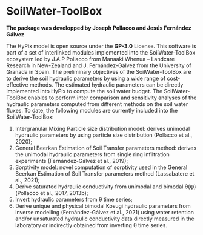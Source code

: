 # SoilWater-ToolBox

**The package was developped by Joseph Pollacco and Jesús Fernández Gálvez**

The HyPix model is open source under the **GP-3.0** License. This software is part of a set of interlinked modules implemented into the SoilWater-ToolBox ecosystem led by J.A.P Pollacco from Manaaki Whenua – Landcare Research in New-Zealand and J. Fernández-Gálvez from the University of Granada in Spain. The preliminary objectives of the SoilWater-ToolBox are to derive the soil hydraulic parameters by using a wide range of cost-effective methods. The estimated hydraulic parameters can be directly implemented into HyPix to compute the soil water budget. The SoilWater-ToolBox enables to perform inter comparison and sensitivity analyses of the hydraulic parameters computed from different methods on the soil water fluxes. To date, the following modules are currently included into the SoilWater-ToolBox:

1. Intergranular Mixing Particle size distribution model: derives unimodal hydraulic parameters by using particle size distribution (Pollacco et al., 2020);
2. General Beerkan Estimation of Soil Transfer parameters method: derives the unimodal hydraulic parameters from single ring infiltration experiments (Fernández-Gálvez et al., 2019);
3. Sorptivity model: novel computation of sorptivity used in the General Beerkan Estimation of Soil Transfer parameters method (Lassabatere et al., 2021);
4. Derive saturated hydraulic conductivity from unimodal and bimodal θ(ψ) (Pollacco et al., 2017, 2013b);
5. Invert hydraulic parameters from θ time series;
6. Derive unique and physical bimodal Kosugi hydraulic parameters from inverse modelling (Fernández-Gálvez et al., 2021) using water retention and/or unsaturated hydraulic conductivity data directly measured in the laboratory or indirectly obtained from inverting θ time series. 



<!-- 


This code base is using the Julia Language and [DrWatson](https://juliadynamics.github.io/DrWatson.jl/stable/)
to make a reproducible scientific project named
> SoilWater-ToolBox

It is authored by Datseris.

To (locally) reproduce this project, do the following:

0. Download this code base. Notice that raw data are typically not included in the
   git-history and may need to be downloaded independently.
1. Open a Julia console and do:
   ```
   julia> using Pkg
   julia> Pkg.activate("path/to/this/project")
   julia> Pkg.instantiate()
   ```

This will install all necessary packages for you to be able to run the scripts and
everything should work out of the box. -->
